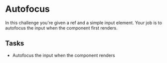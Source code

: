 # Autofocus

In this challenge you're given a ref and a simple input element. Your job is to autofocus the input when the component first renders.

## Tasks

- Autofocus the input when the component renders

